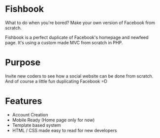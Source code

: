 Fishbook
========

What to do when you're bored?
Make your own version of Facebook from scratch.

Fishbook is a perfect duplicate of Facebook's homepage and newfeed page.
It's using a custom made MVC from scratch in PHP.

Purpose
========
Invite new coders to see how a social website can be done from scratch.
And of course a little fun duplicating Facebook =D


Features
========
- Account Creation
- Mobile Ready (Home page only for now)
- Template based system
- HTML / CSS made easy to read for new developers
